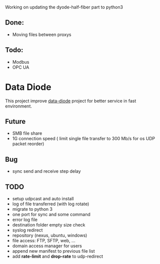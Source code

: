 Working on updating the dyode-half-fiber part to python3 

## Done:
* Moving files between proxys

## Todo: 
* Modbus
* OPC UA


# Data Diode

This project improve [data-diode](https://github.com/wavestone-cdt/dyode) project for better service in fast environment.

## Future

* SMB file share
* 1G connection speed ( limit single file transfer to 300 Mb/s for os UDP packet reorder)

## Bug

* sync send and receive step delay

## TODO

* setup udpcast and auto install
* log of file transferred (with log rotate)
* migrate to python 3
* one port for sync and some command
* error log file
* destination folder empty size check
* syslog redirect
* repository (nexus, ubuntu, windows)
* file access: FTP, SFTP, web, ...
* domain access manager for users
* append new manifest to previous file list
* add **rate-limit** and **drop-rate** to udp-redirect
